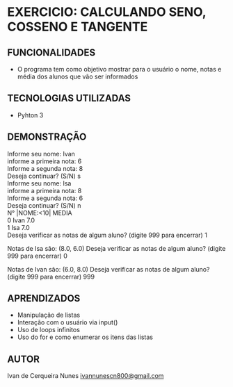 # EXERCICIO: CALCULANDO SENO, COSSENO E TANGENTE
## FUNCIONALIDADES
- O programa tem como objetivo mostrar para o usuário o nome, notas e média dos alunos que vão ser informados 

## TECNOLOGIAS UTILIZADAS
- Pyhton 3


## DEMONSTRAÇÃO
Informe seu nome: Ivan  
informe a primeira nota: 6  
Informe a segunda nota: 8  
Deseja continuar? (S/N) s  
Informe seu nome: Isa  
informe a primeira nota: 8  
Informe a segunda nota: 6  
Deseja continuar? (S/N) n  
N°  |NOME:<10|   MEDIA  
0    Ivan            7.0  
1    Isa             7.0  
Deseja verificar as notas de algum aluno? (digite 999 para encerrar) 1

Notas de Isa são: (8.0, 6.0)
Deseja verificar as notas de algum aluno? (digite 999 para encerrar) 0

Notas de Ivan  são: (6.0, 8.0)
Deseja verificar as notas de algum aluno? (digite 999 para encerrar) 999

## APRENDIZADOS
- Manipulação de listas
- Interação com o usuário via input()
- Uso de loops infinitos
- Uso do for e como enumerar os itens das listas

## AUTOR
Ivan de Cerqueira Nunes
ivannunescn800@gmail.com
